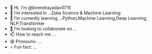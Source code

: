 - 👋 Hi, I’m @birendrayadav0715
- 👀 I’m interested in ...Data Science & Machine Learning
- 🌱 I’m currently learning ...Python,Machine Learning,Deep Learning, NLP,Transformer
- 💞️ I’m looking to collaborate on ...
- 📫 How to reach me ...
- 😄 Pronouns: ...
- ⚡ Fun fact: ...

<!---
birendrayadav0715/birendrayadav0715 is a ✨ special ✨ repository because its `README.md` (this file) appears on your GitHub profile.
You can click the Preview link to take a look at your changes.
--->

